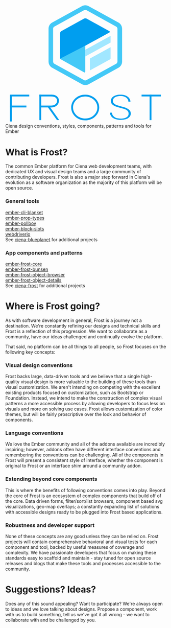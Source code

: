 <div class="guide-introduction header">
  <?xml version="1.0" encoding="utf-8"?>
<!-- Generator: Adobe Illustrator 18.1.1, SVG Export Plug-In . SVG Version: 6.00 Build 0)  -->
<!DOCTYPE svg PUBLIC "-//W3C//DTD SVG 1.1//EN" "http://www.w3.org/Graphics/SVG/1.1/DTD/svg11.dtd">
<svg version="1.1" id="Layer_1" xmlns="http://www.w3.org/2000/svg" xmlns:xlink="http://www.w3.org/1999/xlink" x="0px" y="0px"
   viewBox="0 0 350 260" enable-background="new 0 0 350 260" xml:space="preserve">
<g>
  <path fill="#43C9F7" d="M174,13.5c1,0,1.9,0.2,2.6,0.6l65,35.9c1.4,0.8,2.4,2.8,2.4,4.4v71.5c0,1.6-1,3.7-2.4,4.4l-65.1,35.9
    c-0.7,0.4-1.6,0.6-2.6,0.6c-1,0-1.9-0.2-2.6-0.6l-65-35.9c-1.4-0.8-2.4-2.8-2.4-4.4V54.4c0-1.7,1-3.7,2.4-4.4l65.1-35.9
    C172.2,13.7,173,13.5,174,13.5 M174,3.5c-2.7,0-5.3,0.6-7.4,1.8l-65,35.9C96.9,43.7,94,49,94,54.4v71.5c0,5.3,2.9,10.6,7.6,13.2
    l65.1,35.9c2.2,1.2,4.7,1.8,7.4,1.8c2.7,0,5.2-0.6,7.4-1.8l65-35.9c4.7-2.6,7.6-7.9,7.6-13.2V54.4c0-5.3-2.9-10.6-7.6-13.2
    L181.3,5.3C179.2,4.1,176.7,3.5,174,3.5L174,3.5z"/>
</g>
<g>
  <path fill="#A1E7FF" d="M184,119.2C184,119.2,184,119.2,184,119.2l0,25.9c0,0,0,0,0,0l44.2-24.3c0,0,0,0,0,0l0.8-1.3c0,0,0,0,0,0
    V94.6c0,0,0,0,0,0L184,119.2z M174,100.1C174,100.1,174,100.1,174,100.1l0,14.6c0,0,0,0,0,0l1.1-0.6c0,0,0,0,0,0L229,84.6
    c0,0,0,0,0,0V70c0,0,0,0,0,0L174,100.1z M174,90C174,90,174,90,174,90l0,0.1c0,0,0,0,0,0l0.8-0.5c0,0,0,0,0,0L174,90z"/>
</g>
<g>
  <path fill="#009EEF" d="M226.4,59.7c1.4,0.8,1.4,2.1,0,2.9l-104.7,57.6c-1.4,0.8-2.6,0.1-2.6-1.6V64.1c0-1.7,1.2-3.7,2.6-4.4
    l49.7-27.4c1.4-0.8,3.8-0.8,5.3,0L226.4,59.7z"/>
</g>
<path fill="#43C9F7" d="M119.7,119.2c-0.5,0.3-0.5,0.9,0,1.2l52.1,29c1,0.5,2.1-0.2,2.1-1.3l0-56.8L119.7,119.2z"/>
<rect x="10" y="197.7" fill="#009EEF" width="42" height="4"/>
<rect x="10" y="221.5" fill="#009EEF" width="35.8" height="4"/>
<rect x="10" y="200.7" fill="#009EEF" width="4" height="55.4"/>
<rect x="296.5" y="197.7" fill="#009EEF" width="42" height="4"/>
<rect x="314" y="197.7" fill="#009EEF" width="4" height="55.4"/>
<rect x="74" y="197.7" fill="#009EEF" width="27.4" height="4"/>
<rect x="74.5" y="221.5" fill="#009EEF" width="27.4" height="4"/>
<polygon fill="#009EEF" points="112.3,253 90.1,221.7 94.9,221.5 117.2,253 "/>
<rect x="74" y="197.7" fill="#009EEF" width="4" height="55.4"/>
<path fill="none" stroke="#009EEF" stroke-width="4" stroke-miterlimit="10" d="M100.8,199.7c8.2,0,13.8,4.4,13.8,11.2
  s-5.6,12.5-13.8,12.5"/>
<g>
  <path fill="#009EEF" d="M173.8,201.7c14.6,0,26.5,10.8,26.5,24s-11.9,24-26.5,24s-26.5-10.8-26.5-24S159.1,201.7,173.8,201.7
     M173.8,197.7c-16.8,0-30.5,12.5-30.5,28s13.7,28,30.5,28s30.5-12.5,30.5-28S190.6,197.7,173.8,197.7L173.8,197.7z"/>
</g>
<g>
  <path fill="#009EEF" d="M267.4,229.1c-1.8-1.3-4-2.4-6.6-3.3c-2.6-0.9-5.7-1.8-9-2.6c-3.2-0.7-6-1.5-8.3-2.3
    c-2.2-0.8-4.1-1.7-5.5-2.7c-1.4-1-2.4-2.1-3.1-3.2c-0.6-1.2-0.9-2.4-0.9-3.8c0-1.4,0.4-2.8,1.1-4.1c0.7-1.3,1.8-2.4,3.2-3.4
    c1.4-0.9,3.1-1.7,5.2-2.2c2.1-0.5,4.5-0.8,7.2-0.8c2.7,0,5.1,0.3,7.2,1c2.1,0.6,3.9,1.5,5.4,2.7c1.5,1.1,2.6,2.5,3.4,4.1
    c0.7,1.4,1.1,2.6,1.1,4.6h4.5c-0.1-2-0.6-3.9-1.5-5.7c-1-1.9-2.4-3.6-4.3-5c-1.9-1.4-4.2-2.6-6.8-3.4c-2.7-0.8-5.7-1.2-9-1.2
    c-3.1,0-6,0.3-8.6,1c-2.6,0.7-4.9,1.6-6.7,2.8c-1.8,1.2-3.3,2.6-4.3,4.3c-1,1.6-1.5,3.5-1.5,5.5c0,2,0.5,3.8,1.4,5.4
    c0.9,1.5,2.3,2.9,4.1,4.1c1.8,1.2,4,2.2,6.5,3.1c2.6,0.9,5.5,1.7,8.7,2.5c3.4,0.8,6.2,1.6,8.5,2.4c2.3,0.8,4.1,1.7,5.5,2.7
    c1.4,1,2.5,2.1,3.1,3.4c0.6,1.2,0.9,2.6,0.9,4.2c0,1.6-0.4,3.1-1.2,4.5c-0.8,1.3-2,2.5-3.5,3.4c-1.5,0.9-3.3,1.6-5.4,2.1
    c-2.1,0.5-4.4,0.7-7,0.7c-2.2,0-4.5-0.2-6.7-0.7c-2.3-0.4-4.3-1.2-6.1-2.2c-1.8-1-3.3-2.5-4.5-4.2c-1.1-1.5-1.7-3.8-1.8-5.8h-4.4
    c0.1,2,0.4,3.4,1,4.7c0.6,1.5,1.5,2.9,2.6,4.1c1.1,1.2,2.4,2.2,3.9,3.1c1.5,0.9,3.2,1.6,4.9,2.1c1.7,0.5,3.6,1,5.5,1.2
    c1.9,0.3,3.8,0.4,5.7,0.4c3.1,0,6.1-0.3,8.7-1c2.7-0.6,5-1.6,6.9-2.7c1.9-1.2,3.4-2.6,4.5-4.3c1.1-1.7,1.6-3.6,1.6-5.7
    c0-2.1-0.5-4-1.4-5.6C270.5,231.8,269.2,230.3,267.4,229.1z"/>
</g>
</svg>


  <span class="project">
    <div class="sub-title">Ciena design conventions, styles, components, patterns and tools for Ember</div>
  </span>
</div>


# What is Frost?

The common Ember platform for Ciena web development teams, with dedicated UX and visual design teams and a large community of contributing developers.  Frost is also a major step forward in Ciena's evolution as a software organization as the majority of this platform will be open source.

### General tools

<a href="https://github.com/sglanzer/ember-cli-blanket" target="_blank">ember-cli-blanket</a><br>
<a href="https://github.com/ciena-blueplanet/ember-prop-types" target="_blank">ember-prop-types</a><br>
<a href="https://github.com/ciena-blueplanet/ember-pollboy" target="_blank">ember-pollboy</a><br>
<a href="https://github.com/ciena-blueplanet/ember-block-slots" target="_blank">ember-block-slots</a><br>
<a href="https://github.com/ciena-blueplanet/webdriverio-server" target="_blank">webdriverio</a><br>
See <a href="https://github.com/ciena-blueplanet" target="_blank">ciena-blueplanet</a> for additional projects

### App components and patterns

<a href="https://github.com/ciena-frost/ember-frost-core" target="_blank">ember-frost-core</a><br>
<a href="https://github.com/ciena-frost/ember-frost-bunsen" target="_blank">ember-frost-bunsen</a><br>
<a href="https://github.com/ciena-frost/ember-frost-object-browser" target="_blank">ember-frost-object-browser</a><br>
<a href="https://github.com/ciena-frost/ember-frost-object-details" target="_blank">ember-frost-object-details</a><br>
See <a href="https://github.com/ciena-frost" target="_blank">ciena-frost</a> for additional projects


# Where is Frost going?

As with software development in general, Frost is a journey not a destination.  We're constantly refining our designs and technical skills and Frost is a reflection of this progression.  We want to collaborate as a community, have our ideas challenged and continually evolve the platform.

That said, no platform can be all things to all people, so Frost focuses on the following key concepts:

### Visual design conventions

Frost backs large, data-driven tools and we believe that a single high-quality visual design is more valuable to the building of these tools than visual customization.  We aren't intending on competing with the excellent existing products focused on customization, such as Bootstrap or Foundation.  Instead, we intend to make the construction of complex visual patterns a more accessible process by allowing developers to focus less on visuals and more on solving use cases.  Frost allows customization of color themes, but will be fairly proscriptive over the look and behavior of components.

### Language conventions

We love the Ember community and all of the addons available are incredibly inspiring; however, addons often have different interface conventions and remembering the conventions can be challenging.  All of the components in Frost will present a consistent style of interface, whether the component is original to Frost or an interface shim around a community addon.

### Extending beyond core components

This is where the benefits of following conventions comes into play.  Beyond the core of Frost is an ecosystem of complex components that build off  of the core.  Data driven forms, filter/sort/list browsers, component based svg visualizations, geo-map overlays; a constantly expanding list of solutions with accessible designs ready to be plugged into Frost based applications.

### Robustness and developer support

None of these concepts are any good unless they can be relied on.  Frost projects will contain comprehensive behavioral and visual tests for each component and tool, backed by useful measures of coverage and complexity.  We have passionate developers that focus on making these standards easy to scaffold and maintain - stay tuned for open source releases and blogs that make these tools and processes accessible to the community.


# Suggestions? Ideas?

Does any of this sound appealing?  Want to participate?  We're always open to ideas and we love talking about designs.  Propose a component, work with us to build something, tell us we've got it all wrong - we want to collaborate with and be challenged by you.
